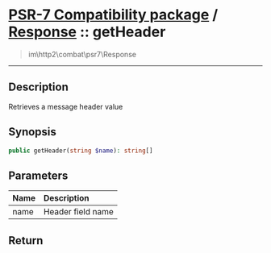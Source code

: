 # [PSR-7 Compatibility package](combat.md) / [Response](combat-Response.md) :: getHeader
 > im\http2\combat\psr7\Response
____

## Description
Retrieves a message header value

## Synopsis
```php
public getHeader(string $name): string[]
```

## Parameters
| Name | Description |
| :--- | :---------- |
| name | Header field name |

## Return

